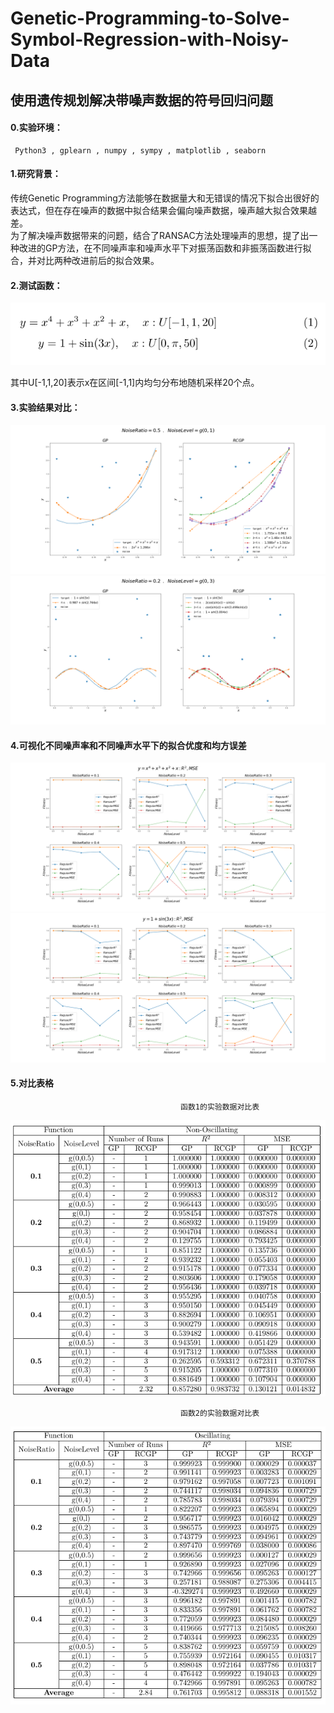 # Genetic-Programming-to-Solve-Symbol-Regression-with-Noisy-Data
## 使用遗传规划解决带噪声数据的符号回归问题

#### 0.实验环境：
     Python3 , gplearn , numpy , sympy , matplotlib , seaborn

#### 1.研究背景：
   传统Genetic Programming方法能够在数据量大和无错误的情况下拟合出很好的表达式，但在存在噪声的数据中拟合结果会偏向噪声数据，噪声越大拟合效果越差。<br>为了解决噪声数据带来的问题，结合了RANSAC方法处理噪声的思想，提了出一种改进的GP方法，在不同噪声率和噪声水平下对振荡函数和非振荡函数进行拟合，并对比两种改进前后的拟合效果。

#### 2.测试函数：

![函数公式](https://github.com/summershaaa/Genetic-Programming-to-Solve-Symbol-Regression-with-Noisy-Data/blob/master/Image/%E5%87%BD%E6%95%B0.png)

其中U[-1,1,20]表示x在区间[-1,1]内均匀分布地随机采样20个点。

#### 3.实验结果对比：
![第一个函数的两种方法拟合效果对比](https://github.com/summershaaa/Genetic-Programming-to-Solve-Symbol-Regression-with-Noisy-Data/blob/master/Image/%E5%AF%B9%E6%AF%94%E5%9B%BE1.png)
![第二个函数的两种方法拟合效果对比](https://github.com/summershaaa/Genetic-Programming-to-Solve-Symbol-Regression-with-Noisy-Data/blob/master/Image/%E5%AF%B9%E6%AF%94%E5%9B%BE2.png)

#### 4.可视化不同噪声率和不同噪声水平下的拟合优度和均方误差
![第一个函数的两种方法拟合对比](https://github.com/summershaaa/Genetic-Programming-to-Solve-Symbol-Regression-with-Noisy-Data/blob/master/Image/x%5E4%2Bx%5E3%2Bx%5E2%2Bx__%E5%8F%AF%E8%A7%86%E5%8C%96%E7%9B%B8%E5%85%B3%E6%80%A7%E5%92%8C%E8%AF%AF%E5%B7%AE.png)
![第二个函数的两种方法拟合对比](https://github.com/summershaaa/Genetic-Programming-to-Solve-Symbol-Regression-with-Noisy-Data/blob/master/Image/1%2Bsin(3x)__%E5%8F%AF%E8%A7%86%E5%8C%96%E7%9B%B8%E5%85%B3%E6%80%A7%E5%92%8C%E8%AF%AF%E5%B7%AE.png)


#### 5.对比表格

                                          函数1的实验数据对比表
                                                      
![第一个函数的两种方法拟合对比](https://github.com/summershaaa/Genetic-Programming-to-Solve-Symbol-Regression-with-Noisy-Data/blob/master/Image/%E6%95%B0%E6%8D%AE%E8%A1%A8%E6%A0%BC1.png)

                                          函数2的实验数据对比表
                                                      
![第二个函数的两种方法拟合对比](https://github.com/summershaaa/Genetic-Programming-to-Solve-Symbol-Regression-with-Noisy-Data/blob/master/Image/%E6%95%B0%E6%8D%AE%E8%A1%A8%E6%A0%BC2.png)

